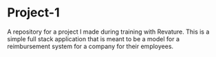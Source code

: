 # Project-1

A repository for a project I made during training with Revature. This is a simple full stack application that is meant to be a model for a reimbursement system for a company for their employees.